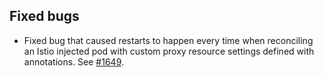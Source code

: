 ## Fixed bugs

- Fixed bug that caused restarts to happen every time when reconciling an 
Istio injected pod with custom proxy resource settings defined with annotations.
See [#1649](https://github.com/kyma-project/istio/pull/1649).